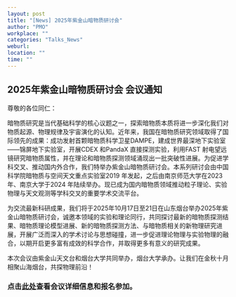 ```yaml
---
layout: post
title: "[News] 2025年紫金山暗物质研讨会"
author: "PMO"
workplace: ""
categories: "Talks_News"
weburl:
location: ""
time: ""
---
```


## 2025年紫金山暗物质研讨会 会议通知

尊敬的各位同仁：

暗物质研究是当代基础科学的核心议题之一，探索暗物质本质将进一步深化我们对物质起源、物理规律及宇宙演化的认知。近年来，我国在暗物质研究领域取得了国际领先的成果：成功发射首颗暗物质科学卫星DAMPE，建成世界最深地下实验室——锦屏地下实验室，开展CDEX 和PandaX 直接探测实验，利用FAST 射电望远镜研究暗物质属性，并在理论和暗物质探测领域涌现出一批突破性进展。为促进学科交叉、推动国内外合作，我们特举办紫金山暗物质研讨会。本系列研讨会由中国科学院暗物质与空间天文重点实验室2019 年发起，之后由南京师范大学在2023 年、南京大学于2024 年陆续举办。现已成为国内暗物质领域推动粒子理论、实验物理与天文观测等学科交叉的重要学术交流平台。

为交流最新科研成果，我们将于2025年10月17日至21日在山东烟台举办2025年紫金山暗物质研讨会，诚邀本领域的实验和理论同行，共同探讨最新的暗物质探测结果、暗物质理论模型进展、新的暗物质探测方法、与暗物质相关的新物理研究进展，开展广泛而深入的学术讨论与思想碰撞，进一步促进理论物理与实验物理的融合，以期开启更多富有成效的科学合作，并取得更多有意义的研究成果。

本次会议由紫金山天文台和烟台大学共同举办，烟台大学承办。让我们在金秋十月相聚山海烟台，共探物理前沿！

### 点击[此处](https://indico.pmo.ac.cn/event/975/)查看会议详细信息和报名参加。
